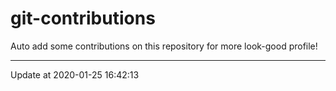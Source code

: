 # git-contributions

Auto add some contributions on this repository for more look-good profile!

---

Update at 2020-01-25 16:42:13
